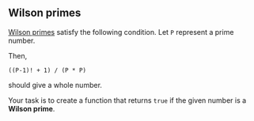 ## Wilson primes

[Wilson primes](https://en.wikipedia.org/wiki/Wilson_prime "") satisfy the following condition. Let `P` represent a prime number.

Then,

    ((P-1)! + 1) / (P * P)

should give a whole number.

Your task is to create a function that returns `true` if the given number is a **Wilson prime**.